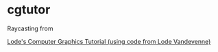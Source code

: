 # cgtutor

Raycasting from

[Lode's Computer Graphics Tutorial (using code from Lode Vandevenne)](https://lodev.org/cgtutor/)


